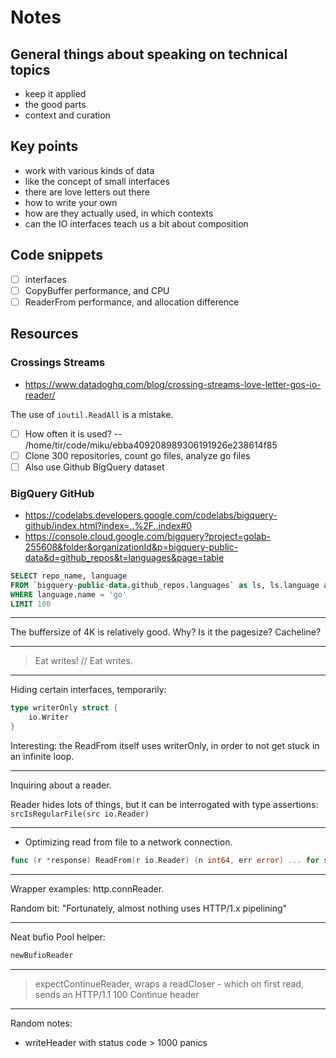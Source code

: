 # Notes

## General things about speaking on technical topics

* keep it applied
* the good parts
* context and curation

## Key points

* work with various kinds of data
* like the concept of small interfaces
* there are love letters out there
* how to write your own
* how are they actually used, in which contexts
* can the IO interfaces teach us a bit about composition

## Code snippets

* [ ] interfaces
* [ ] CopyBuffer performance, and CPU
* [ ] ReaderFrom performance, and allocation difference

## Resources

### Crossings Streams

* https://www.datadoghq.com/blog/crossing-streams-love-letter-gos-io-reader/

The use of `ioutil.ReadAll` is a mistake.

* [ ] How often it is used? -- /home/tir/code/miku/ebba409208989306191926e238614f85
* [ ] Clone 300 repositories, count go files, analyze go files
* [ ] Also use Github BigQuery dataset

### BigQuery GitHub

* https://codelabs.developers.google.com/codelabs/bigquery-github/index.html?index=..%2F..index#0
* https://console.cloud.google.com/bigquery?project=golab-255608&folder&organizationId&p=bigquery-public-data&d=github_repos&t=languages&page=table

```sql
SELECT repo_name, language
FROM `bigquery-public-data.github_repos.languages` as ls, ls.language as language
WHERE language.name = 'go'
LIMIT 100
```

----

The buffersize of 4K is relatively good. Why? Is it the pagesize? Cacheline?

----

> Eat writes! // Eat writes.

----

Hiding certain interfaces, temporarily:

```go
type writerOnly struct {
    io.Writer
}
```

Interesting: the ReadFrom itself uses writerOnly, in order to not get stuck in an infinite loop.

----

Inquiring about a reader.

Reader hides lots of things, but it can be interrogated with type assertions: `srcIsRegularFile(src io.Reader)`

----

* Optimizing read from file to a network connection.

```go
func (r *response) ReadFrom(r io.Reader) (n int64, err error) ... for sendfile
```

----

Wrapper examples: http.connReader.

Random bit: "Fortunately, almost nothing uses HTTP/1.x pipelining"

----

Neat bufio Pool helper:

```go
newBufioReader
```

----

> expectContinueReader, wraps a readCloser - which on first read, sends an HTTP/1.1 100 Continue header

----

Random notes:

* writeHeader with status code > 1000 panics
